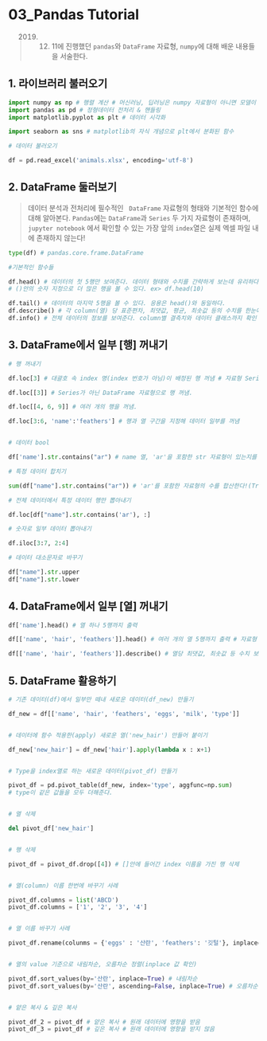 # 03_Pandas Tutorial

> 2019. 12. 11에 진행했던 `pandas`와 `DataFrame` 자료형, `numpy`에 대해 배운 내용들을 서술한다. 



## 1. 라이브러리 불러오기

```python
import numpy as np # 행렬 계산 # 머신러닝, 딥러닝은 numpy 자료형이 아니면 모델이 돌아가지 않는다!
import pandas as pd # 정형데이터 전처리 & 핸들링
import matplotlib.pyplot as plt # 데이터 시각화

import seaborn as sns # matplotlib의 자식 개념으로 plt에서 분화된 함수 
```

```python
# 데이터 불러오기

df = pd.read_excel('animals.xlsx', encoding='utf-8')
```



## 2. DataFrame 둘러보기

> 데이터 분석과 전처리에 필수적인 ` DataFrame` 자료형의 형태와 기본적인 함수에 대해 알아본다. `Pandas`에는 `DataFrame`과 `Series` 두 가지 자료형이 존재하며, `jupyter notebook` 에서 확인할 수 있는 가장 앞의 `index`열은 실제 엑셀 파일 내에 존재하지 않는다!

```python
type(df) # pandas.core.frame.DataFrame

#기본적인 함수들

df.head() # 데이터의 첫 5행만 보여준다. 데이터 형태와 수치를 간략하게 보는데 유리하다.
# ()안의 숫자 지정으로 더 많은 행을 볼 수 있다. ex> df.head(10)

df.tail() # 데이터의 마지막 5행을 볼 수 있다. 응용은 head()와 동일하다.
df.describe() # 각 column(열) 당 표준편차, 최댓값, 평균, 최솟값 등의 수치를 한눈에 보여준다.
df.info() # 전체 데이터의 정보를 보여준다. column별 결측치와 데이터 클래스까지 확인 가능.
```



## 3. DataFrame에서 일부 [행] 꺼내기 

```python
# 행 꺼내기

df.loc[3] # 대괄호 속 index 명(index 번호가 아님)이 배정된 행 꺼냄 # 자료형 Series

df.loc[[3]] # Series가 아닌 DataFrame 자료형으로 행 꺼냄.

df.loc[[4, 6, 9]] # 여러 개의 행을 꺼냄. 

df.loc[3:6, 'name':'feathers'] # 행과 열 구간을 지정해 데이터 일부를 꺼냄


# 데이터 bool 

df['name'].str.contains("ar") # name 열, 'ar'을 포함한 str 자료형이 있는지를 bool함

# 특정 데이터 합치기

sum(df["name"].str.contains("ar")) # 'ar'를 포함한 자료형의 수를 합산한다!(True=1, False=0)

# 전체 데이터에서 특정 데이터 행만 뽑아내기 

df.loc[df["name"].str.contains('ar'), :]

# 숫자로 일부 데이터 뽑아내기

df.iloc[3:7, 2:4]

# 데이터 대소문자로 바꾸기

df["name"].str.upper
df["name"].str.lower

```



## 4. DataFrame에서 일부 [열] 꺼내기

```python
df['name'].head() # 열 하나 5행까지 출력

df[['name', 'hair', 'feathers']].head() # 여러 개의 열 5행까지 출력 # 자료형 DataFrame

df[['name', 'hair', 'feathers']].describe() # 열당 최댓값, 최솟값 등 수치 보여줌
```



## 5. DataFrame 활용하기

```python
# 기존 데이터(df)에서 일부만 떼내 새로운 데이터(df_new) 만들기

df_new = df[['name', 'hair', 'feathers', 'eggs', 'milk', 'type']]


# 데이터에 함수 적용한(apply) 새로운 열('new_hair') 만들어 붙이기

df_new['new_hair'] = df_new['hair'].apply(lambda x : x+1)


# Type을 index열로 하는 새로운 데이터(pivot_df) 만들기 

pivot_df = pd.pivot_table(df_new, index='type', aggfunc=np.sum) 
# type이 같은 값들을 모두 더해준다.


# 열 삭제

del pivot_df['new_hair']


# 행 삭제

pivot_df = pivot_df.drop([4]) # []안에 들어간 index 이름을 가진 행 삭제


# 열(column) 이름 한번에 바꾸기 사례

pivot_df.columns = list('ABCD')
pivot_df.columns = ['1', '2', '3', '4']


# 열 이름 바꾸기 사례 

pivot_df.rename(colunms = {'eggs' : '산란', 'feathers': '깃털'}, inplace=True)


# 열의 value 기준으로 내림차순, 오름차순 정렬(inplace 값 확인)

pivot_df.sort_values(by='산란', inplace=True) # 내림차순
pivot_df.sort_values(by='산란', ascending=False, inplace=True) # 오름차순


# 얕은 복사 & 깊은 복사

pivot_df_2 = pivot_df # 얕은 복사 # 원래 데이터에 영향을 받음
pivot_df_3 = pivot_df # 깊은 복사 # 원래 데이터에 영향을 받지 않음

```

